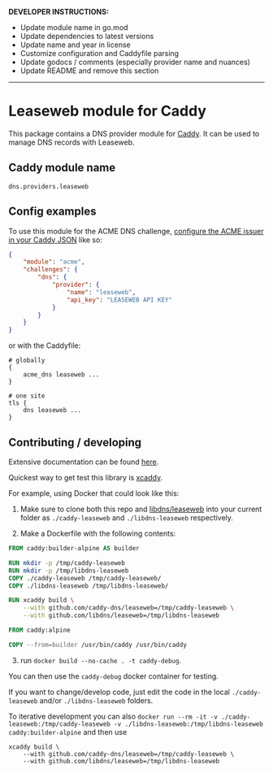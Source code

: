 **DEVELOPER INSTRUCTIONS:**

- Update module name in go.mod
- Update dependencies to latest versions
- Update name and year in license
- Customize configuration and Caddyfile parsing
- Update godocs / comments (especially provider name and nuances)
- Update README and remove this section

---

Leaseweb module for Caddy
===========================

This package contains a DNS provider module for [Caddy](https://github.com/caddyserver/caddy). It can be used to manage DNS records with Leaseweb.

## Caddy module name

```
dns.providers.leaseweb
```

## Config examples

To use this module for the ACME DNS challenge, [configure the ACME issuer in your Caddy JSON](https://caddyserver.com/docs/json/apps/tls/automation/policies/issuer/acme/) like so:

```json
{
	"module": "acme",
	"challenges": {
		"dns": {
			"provider": {
				"name": "leaseweb",
				"api_key": "LEASEWEB API KEY"
			}
		}
	}
}
```

or with the Caddyfile:

```
# globally
{
	acme_dns leaseweb ...
}
```

```
# one site
tls {
	dns leaseweb ...
}
```

## Contributing / developing

Extensive documentation can be found [here](https://caddyserver.com/docs/extending-caddy).

Quickest way to get test this library is [xcaddy](https://github.com/caddyserver/xcaddy).

For example, using Docker that could look like this:

1. Make sure to clone both this repo and [libdns/leaseweb](https://github.com/libdns/leaseweb) into your current folder as `./caddy-leaseweb` and `./libdns-leaseweb` respectively.

2. Make a Dockerfile with the following contents:

```Dockerfile
FROM caddy:builder-alpine AS builder

RUN mkdir -p /tmp/caddy-leaseweb
RUN mkdir -p /tmp/libdns-leaseweb
COPY ./caddy-leaseweb /tmp/caddy-leaseweb/
COPY ./libdns-leaseweb /tmp/libdns-leaseweb/

RUN xcaddy build \
    --with github.com/caddy-dns/leaseweb=/tmp/caddy-leaseweb \
    --with github.com/libdns/leaseweb=/tmp/libdns-leaseweb

FROM caddy:alpine

COPY --from=builder /usr/bin/caddy /usr/bin/caddy
```

3. run `docker build --no-cache . -t caddy-debug`.

You can then use the `caddy-debug` docker container for testing.

If you want to change/develop code, just edit the code in the local `./caddy-leaseweb` and/or `./libdns-leaseweb` folders.

To iterative development you can also `docker run --rm -it -v ./caddy-leaseweb:/tmp/caddy-leaseweb -v ./libdns-leaseweb:/tmp/libdns-leaseweb caddy:builder-alpine` and then use

```shell
xcaddy build \
    --with github.com/caddy-dns/leaseweb=/tmp/caddy-leaseweb \
    --with github.com/libdns/leaseweb=/tmp/libdns-leaseweb
```